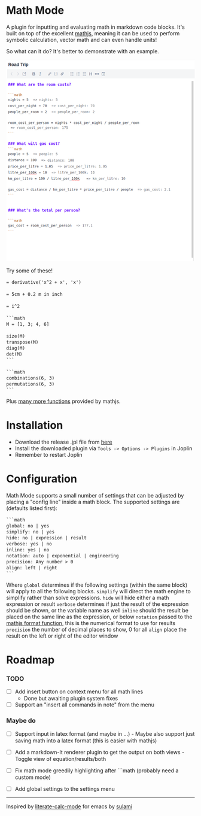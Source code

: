# Math Mode
A plugin for inputting and evaluating math in markdown code blocks. It's built on top of the excellent [mathjs](https://mathjs.org/), meaning it can be used to perform symbolic calculation, vector math and can even handle units!

So what can it do? It's better to demonstrate with an example.

![Screenshot of using math mode to plan a road trip](./assets/road_trip.png)


Try some of these!

	= derivative('x^2 + x', 'x')
	
	= 5cm + 0.2 m in inch
	
	= i^2
	
	```math
	M = [1, 3; 4, 6]
	
	size(M)
	transpose(M)
	diag(M)
	det(M)
	```
	
	```math
	combinations(6, 3)
	permutations(6, 3)
	```

Plus [many more functions](https://mathjs.org/docs/reference/functions.html) provided by mathjs.


# Installation
- Download the release .jpl file from [here](https://github.com/CalebJohn/joplin-math-mode/releases)
- Install the downloaded plugin via `Tools -> Options -> Plugins` in Joplin
- Remember to restart Joplin

# Configuration
Math Mode supports a small number of settings that can be adjusted by placing a "config line" inside a math block. The supported settings are (defaults listed first):

	```math
	global: no | yes
	simplify: no | yes
	hide: no | expression | result
	verbose: yes | no
	inline: yes | no
	notation: auto | exponential | engineering
	precision: Any number > 0
	align: left | right
	```

Where
`global` determines if the following settings (within the same block) will apply to all the following blocks.
`simplify` will direct the math engine to simplify rather than solve expressions.
`hide` will hide either a math expression or result
`verbose` determines if just the result of the expression should be shown, or the variable name as well
`inline` should the result be placed on the same line as the expression, or below
`notation` passed to the [mathjs format function](https://mathjs.org/docs/reference/functions/format.html#where), this is the numerical format to use for results
`precision` the number of decimal places to show, 0 for all
`align` place the result on the left or right of the editor window

# Roadmap
### TODO
- [ ] Add insert button on context menu for all math lines
	- Done but awaiting plugin system fixes
- [ ] Support an "insert all commands in note" from the menu

### Maybe do
- [ ] Support input in latex format (and maybe in $...$)
		- Maybe also support just saving math into a latex format (this is easier with mathjs)
- [ ] Add a markdown-It renderer plugin to get the output on both views
		- Toggle view of equation/results/both
- [ ] Fix math mode greedily highlighting after \`\`\`math (probably need a custom mode)
- [ ] Add global settings to the settings menu


---


Inspired by [literate-calc-mode](https://github.com/sulami/literate-calc-mode.el) for emacs by [sulami](https://github.com/sulami)
